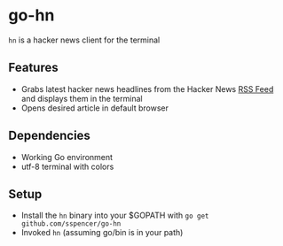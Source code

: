 # go-hn

`hn` is a hacker news client for the terminal

## Features

* Grabs latest hacker news headlines from the Hacker News [RSS Feed](https://news.ycombinator.com/rss) and displays them in the terminal
* Opens desired article in default browser

## Dependencies

* Working Go environment
* utf-8 terminal with colors

## Setup

* Install the `hn` binary into your $GOPATH with `go get github.com/sspencer/go-hn`
* Invoked `hn` (assuming go/bin is in your path)
